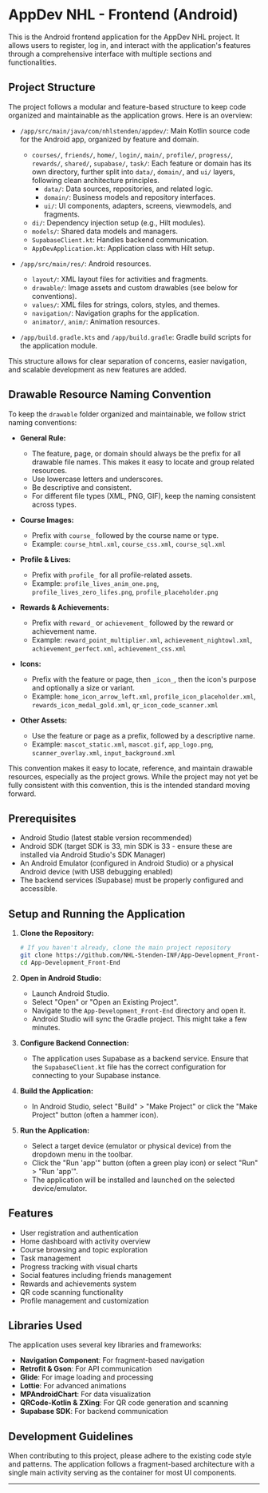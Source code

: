 # AppDev NHL - Frontend (Android)

This is the Android frontend application for the AppDev NHL project. It allows users to register, log in, and interact with the application's features through a comprehensive interface with multiple sections and functionalities.

## Project Structure

The project follows a modular and feature-based structure to keep code organized and maintainable as the application grows. Here is an overview:

- `/app/src/main/java/com/nhlstenden/appdev/`: Main Kotlin source code for the Android app, organized by feature and domain.
    - `courses/`, `friends/`, `home/`, `login/`, `main/`, `profile/`, `progress/`, `rewards/`, `shared/`, `supabase/`, `task/`: Each feature or domain has its own directory, further split into `data/`, `domain/`, and `ui/` layers, following clean architecture principles.
        - `data/`: Data sources, repositories, and related logic.
        - `domain/`: Business models and repository interfaces.
        - `ui/`: UI components, adapters, screens, viewmodels, and fragments.
    - `di/`: Dependency injection setup (e.g., Hilt modules).
    - `models/`: Shared data models and managers.
    - `SupabaseClient.kt`: Handles backend communication.
    - `AppDevApplication.kt`: Application class with Hilt setup.

- `/app/src/main/res/`: Android resources.
    - `layout/`: XML layout files for activities and fragments.
    - `drawable/`: Image assets and custom drawables (see below for conventions).
    - `values/`: XML files for strings, colors, styles, and themes.
    - `navigation/`: Navigation graphs for the application.
    - `animator/`, `anim/`: Animation resources.

- `/app/build.gradle.kts` and `/app/build.gradle`: Gradle build scripts for the application module.

This structure allows for clear separation of concerns, easier navigation, and scalable development as new features are added.

## Drawable Resource Naming Convention

To keep the `drawable` folder organized and maintainable, we follow strict naming conventions:

- **General Rule:**
  - The feature, page, or domain should always be the prefix for all drawable file names. This makes it easy to locate and group related resources.
  - Use lowercase letters and underscores.
  - Be descriptive and consistent.
  - For different file types (XML, PNG, GIF), keep the naming consistent across types.

- **Course Images:**
  - Prefix with `course_` followed by the course name or type.
  - Example: `course_html.xml`, `course_css.xml`, `course_sql.xml`

- **Profile & Lives:**
  - Prefix with `profile_` for all profile-related assets.
  - Example: `profile_lives_anim_one.png`, `profile_lives_zero_lifes.png`, `profile_placeholder.png`

- **Rewards & Achievements:**
  - Prefix with `reward_` or `achievement_` followed by the reward or achievement name.
  - Example: `reward_point_multiplier.xml`, `achievement_nightowl.xml`, `achievement_perfect.xml`, `achievement_css.xml`

- **Icons:**
  - Prefix with the feature or page, then `_icon_`, then the icon's purpose and optionally a size or variant.
  - Example: `home_icon_arrow_left.xml`, `profile_icon_placeholder.xml`, `rewards_icon_medal_gold.xml`, `qr_icon_code_scanner.xml`

- **Other Assets:**
  - Use the feature or page as a prefix, followed by a descriptive name.
  - Example: `mascot_static.xml`, `mascot.gif`, `app_logo.png`, `scanner_overlay.xml`, `input_background.xml`

This convention makes it easy to locate, reference, and maintain drawable resources, especially as the project grows. While the project may not yet be fully consistent with this convention, this is the intended standard moving forward.

## Prerequisites

- Android Studio (latest stable version recommended)
- Android SDK (target SDK is 33, min SDK is 33 - ensure these are installed via Android Studio's SDK Manager)
- An Android Emulator (configured in Android Studio) or a physical Android device (with USB debugging enabled)
- The backend services (Supabase) must be properly configured and accessible.

## Setup and Running the Application

1.  **Clone the Repository:**
    ```bash
    # If you haven't already, clone the main project repository
    git clone https://github.com/NHL-Stenden-INF/App-Development_Front-End
    cd App-Development_Front-End
    ```

2.  **Open in Android Studio:**
    *   Launch Android Studio.
    *   Select "Open" or "Open an Existing Project".
    *   Navigate to the `App-Development_Front-End` directory and open it.
    *   Android Studio will sync the Gradle project. This might take a few minutes.

3.  **Configure Backend Connection:**
    *   The application uses Supabase as a backend service. Ensure that the `SupabaseClient.kt` file has the correct configuration for connecting to your Supabase instance.

4.  **Build the Application:**
    *   In Android Studio, select "Build" > "Make Project" or click the "Make Project" button (often a hammer icon).

5.  **Run the Application:**
    *   Select a target device (emulator or physical device) from the dropdown menu in the toolbar.
    *   Click the "Run 'app'" button (often a green play icon) or select "Run" > "Run 'app'".
    *   The application will be installed and launched on the selected device/emulator.

## Features

-   User registration and authentication
-   Home dashboard with activity overview
-   Course browsing and topic exploration
-   Task management
-   Progress tracking with visual charts
-   Social features including friends management
-   Rewards and achievements system
-   QR code scanning functionality
-   Profile management and customization

## Libraries Used

The application uses several key libraries and frameworks:

-   **Navigation Component**: For fragment-based navigation
-   **Retrofit & Gson**: For API communication
-   **Glide**: For image loading and processing
-   **Lottie**: For advanced animations
-   **MPAndroidChart**: For data visualization
-   **QRCode-Kotlin & ZXing**: For QR code generation and scanning
-   **Supabase SDK**: For backend communication

## Development Guidelines

When contributing to this project, please adhere to the existing code style and patterns. The application follows a fragment-based architecture with a single main activity serving as the container for most UI components.

---
